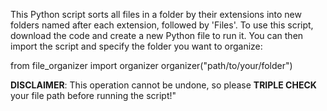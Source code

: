 This Python script sorts all files in a folder by their extensions into new folders named after each extension, followed by 'Files'. 
To use this script, download the code and create a new Python file to run it. 
You can then import the script and specify the folder you want to organize:

from file_organizer import organizer
organizer("path/to/your/folder")

**DISCLAIMER**: This operation cannot be undone, so please **TRIPLE CHECK** your file path before running the script!"
